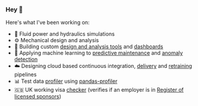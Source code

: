 ### Hey 👋

Here's what I've been working on:
- 🌊 Fluid power and hydraulics simulations
- ⚙️ Mechanical design and analysis
- 🔧 Building custom [design and analysis tools](https://effmap.herokuapp.com/) and [dashboards](https://hsu-performance.hydreco.uk/)
- 🤖 Applying machine learning to [predictive maintenance](https://35.242.138.174:80/) and [anomaly detection](https://34.105.255.15:80/)
- ☁️ Designing cloud based continuous integration, [delivery](https://raw.githubusercontent.com/ivanokhotnikov/test_rig_serving/master/images/serving.png) and [retraining](https://raw.githubusercontent.com/ivanokhotnikov/test_rig_forecast_training/master/images/training_pipeline.png) pipelines
- 📊 Test data [profiler](https://test-data-profiling.hydreco.uk/) using [pandas-profiler](https://github.com/ydataai/pandas-profiling)
- :uk: UK working visa [checker](https://visa-checker-svlitkrr3q-ew.a.run.app/) (verifies if an employer is in [Register of licensed sponsors](https://www.gov.uk/government/publications/register-of-licensed-sponsors-workers))
